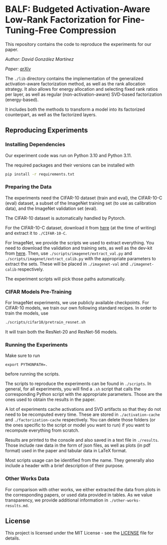 # BALF: Budgeted Activation-Aware Low-Rank Factorization for Fine-Tuning-Free Compression

This repository contains the code to reproduce the experiments for our paper.

*Author: David González Martínez*

*Paper: [arXiv](https://arxiv.org/abs/XXXX.XXXXX)*

The `./lib` directory contains the implementation of the generalized activation-aware factorization method, as well as the rank allocation strategy.
It also allows for energy allocation and selecting fixed rank ratios per layer, as well as regular (non-activation-aware) SVD-based factorization (energy-based).

It includes both the methods to transform a model into its factorized counterpart, as well as the factorized layers.


## Reproducing Experiments

### Installing Dependencies

Our experiment code was run on Python 3.10 and Python 3.11.

The required packages and their versions can be installed with
```bash
pip install -r requirements.txt
```


### Preparing the Data

The experiments need the CIFAR-10 dataset (train and eval), the CIFAR-10-C (eval) dataset, a subset of the ImageNet training set (to use as calibration data), and the ImageNet validation set (eval).

The CIFAR-10 dataset is automatically handled by Pytorch.

For the CIFAR-10-C dataset, download it from [here](https://zenodo.org/record/2535967#.Yk1n6HZBzDI) (at the time of writing) and extract it to `./CIFAR-10-C`.

For ImageNet, we provide the scripts we used to extract everything. You need to download the validation and training sets, as well as the dev-kit from [here](http://www.image-net.org/download). Then, use `./scripts/imagenet/extract_val.py` and `./scripts/imagenet/extract_calib.py` with the appropriate parameters to extract the sets. These will be placed in `./imagenet-val` and `./imagenet-calib` respectively.

The experiment scripts will pick those paths automatically.


### CIFAR Models Pre-Training

For ImageNet experiments, we use publicly available checkpoints. For CIFAR-10 models, we train our own following standard recipes. In order to train the models, use
```bash
./scripts/cifar10/pretrain_resnet.sh
```
It will train both the ResNet-20 and ResNet-56 models.


### Running the Experiments

Make sure to run
```
export PYTHONPATH=.
```
before running the scripts.

The scripts to reproduce the experiments can be found in `./scripts`. In general, for all experiments, you will find a ``.sh`` script that calls the corresponding Python script with the appropriate parameters. Those are the ones used to obtain the results in the paper. 

A lot of experiments cache activations and SVD artifacts so that they do not need to be recomputed every time. These are stored in `./activation-cache` and `./factorization-cache` respectively. You can delete those folders (or the ones specific to the script or model you want to run) if you want to recompute everything from scratch.

Results are printed to the console and also saved in a text file in `./results`. Those include raw data in the form of json files, as well as plots (in pdf format) used in the paper and tabular data in LaTeX format.

Most scripts usage can be identified from the name. They generally also include a header with a brief description of their purpose.

### Other Works Data
For comparison with other works, we either extracted the data from plots in the corresponding papers, or used data provided in tables. As we value transparency, we provide additional information in `./other-works-results.md`.

## License
This project is licensed under the MIT License - see the [LICENSE](LICENSE) file for details.